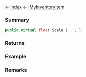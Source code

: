 ← [Index](Api-Index) ← [IMyInventoryItem](VRage.Game.ModAPI.Ingame.IMyInventoryItem)

### Summary

```csharp
public virtual float Scale { ; ; }
```

### Returns

### Example

### Remarks


